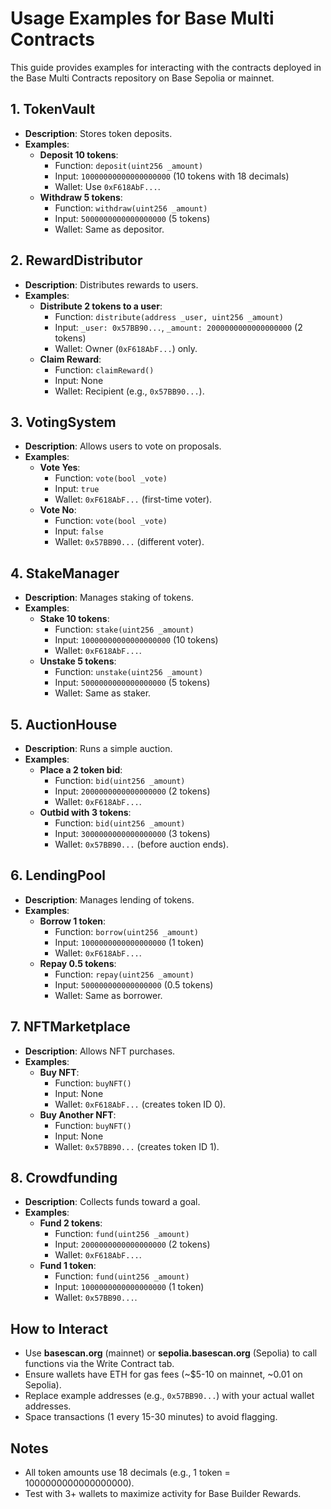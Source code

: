# Usage Examples for Base Multi Contracts

This guide provides examples for interacting with the contracts deployed in the Base Multi Contracts repository on Base Sepolia or mainnet.

## 1. TokenVault
- **Description**: Stores token deposits.
- **Examples**:
  - **Deposit 10 tokens**:
    - Function: `deposit(uint256 _amount)`
    - Input: `10000000000000000000` (10 tokens with 18 decimals)
    - Wallet: Use `0xF618AbF...`.
  - **Withdraw 5 tokens**:
    - Function: `withdraw(uint256 _amount)`
    - Input: `5000000000000000000` (5 tokens)
    - Wallet: Same as depositor.

## 2. RewardDistributor
- **Description**: Distributes rewards to users.
- **Examples**:
  - **Distribute 2 tokens to a user**:
    - Function: `distribute(address _user, uint256 _amount)`
    - Input: `_user: 0x57BB90...`, `_amount: 2000000000000000000` (2 tokens)
    - Wallet: Owner (`0xF618AbF...`) only.
  - **Claim Reward**:
    - Function: `claimReward()`
    - Input: None
    - Wallet: Recipient (e.g., `0x57BB90...`).

## 3. VotingSystem
- **Description**: Allows users to vote on proposals.
- **Examples**:
  - **Vote Yes**:
    - Function: `vote(bool _vote)`
    - Input: `true`
    - Wallet: `0xF618AbF...` (first-time voter).
  - **Vote No**:
    - Function: `vote(bool _vote)`
    - Input: `false`
    - Wallet: `0x57BB90...` (different voter).

## 4. StakeManager
- **Description**: Manages staking of tokens.
- **Examples**:
  - **Stake 10 tokens**:
    - Function: `stake(uint256 _amount)`
    - Input: `10000000000000000000` (10 tokens)
    - Wallet: `0xF618AbF...`.
  - **Unstake 5 tokens**:
    - Function: `unstake(uint256 _amount)`
    - Input: `5000000000000000000` (5 tokens)
    - Wallet: Same as staker.

## 5. AuctionHouse
- **Description**: Runs a simple auction.
- **Examples**:
  - **Place a 2 token bid**:
    - Function: `bid(uint256 _amount)`
    - Input: `2000000000000000000` (2 tokens)
    - Wallet: `0xF618AbF...`.
  - **Outbid with 3 tokens**:
    - Function: `bid(uint256 _amount)`
    - Input: `3000000000000000000` (3 tokens)
    - Wallet: `0x57BB90...` (before auction ends).

## 6. LendingPool
- **Description**: Manages lending of tokens.
- **Examples**:
  - **Borrow 1 token**:
    - Function: `borrow(uint256 _amount)`
    - Input: `1000000000000000000` (1 token)
    - Wallet: `0xF618AbF...`.
  - **Repay 0.5 tokens**:
    - Function: `repay(uint256 _amount)`
    - Input: `500000000000000000` (0.5 tokens)
    - Wallet: Same as borrower.

## 7. NFTMarketplace
- **Description**: Allows NFT purchases.
- **Examples**:
  - **Buy NFT**:
    - Function: `buyNFT()`
    - Input: None
    - Wallet: `0xF618AbF...` (creates token ID 0).
  - **Buy Another NFT**:
    - Function: `buyNFT()`
    - Input: None
    - Wallet: `0x57BB90...` (creates token ID 1).

## 8. Crowdfunding
- **Description**: Collects funds toward a goal.
- **Examples**:
  - **Fund 2 tokens**:
    - Function: `fund(uint256 _amount)`
    - Input: `2000000000000000000` (2 tokens)
    - Wallet: `0xF618AbF...`.
  - **Fund 1 token**:
    - Function: `fund(uint256 _amount)`
    - Input: `1000000000000000000` (1 token)
    - Wallet: `0x57BB90...`.

## How to Interact
- Use **basescan.org** (mainnet) or **sepolia.basescan.org** (Sepolia) to call functions via the Write Contract tab.
- Ensure wallets have ETH for gas fees (~$5-10 on mainnet, ~0.01 on Sepolia).
- Replace example addresses (e.g., `0x57BB90...`) with your actual wallet addresses.
- Space transactions (1 every 15-30 minutes) to avoid flagging.

## Notes
- All token amounts use 18 decimals (e.g., 1 token = 1000000000000000000).
- Test with 3+ wallets to maximize activity for Base Builder Rewards.
